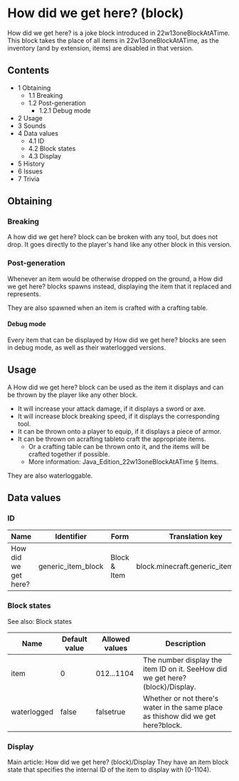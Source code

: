# How did we get here? (block)
How did we get here? is a joke block introduced in 22w13oneBlockAtATime. This block takes the place of all items in 22w13oneBlockAtATime, as the inventory (and by extension, items) are disabled in that version.

## Contents
- 1 Obtaining
	- 1.1 Breaking
	- 1.2 Post-generation
		- 1.2.1 Debug mode
- 2 Usage
- 3 Sounds
- 4 Data values
	- 4.1 ID
	- 4.2 Block states
	- 4.3 Display
- 5 History
- 6 Issues
- 7 Trivia

## Obtaining
### Breaking
A how did we get here? block can be broken with any tool, but does not drop. It goes directly to the player's hand like any other block in this version.

### Post-generation
Whenever an item would be otherwise dropped on the ground, a How did we get here? blocks spawns instead, displaying the item that it replaced and represents.

They are also spawned when an item is crafted with a crafting table.

#### Debug mode
Every item that can be displayed by How did we get here? blocks are seen in debug mode, as well as their waterlogged versions.

## Usage
A How did we get here? block can be used as the item it displays and can be thrown by the player like any other block. 

- It will increase your attack damage, if it displays a sword or axe.
- It will increase block breaking speed, if it displays the corresponding tool.
- It can be thrown onto a player to equip, if it displays a piece of armor.
- It can be thrown on acrafting tableto craft the appropriate items.
	- Or a crafting table can be thrown onto it, and the items will be crafted together if possible.
	- More information: Java_Edition_22w13oneBlockAtATime § Items.

They are also waterloggable.

## Data values
### ID
| Name                 | Identifier         | Form         | Translation key                    |
|----------------------|--------------------|--------------|------------------------------------|
| How did we get here? | generic_item_block | Block & Item | block.minecraft.generic_item_block |

### Block states
See also: Block states

| Name        | Default value | Allowed values | Description                                                                      |
|-------------|---------------|----------------|----------------------------------------------------------------------------------|
| item        | 0             | 012...1104     | The number display the item ID on it. SeeHow did we get here? (block)/Display.   |
| waterlogged | false         | falsetrue      | Whether or not there's water in the same place as thishow did we get here?block. |

### Display
Main article: How did we get here? (block)/Display
They have an item block state that specifies the internal ID of the item to display with (0-1104).


